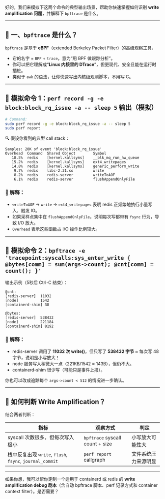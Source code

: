 好的，我们来模拟下这两个命令的典型输出场景，帮助你快速掌握如何识别 **write amplification 问题**，并解释下 `bpftrace` 是什么。

---

## 🧠 一、`bpftrace` 是什么？

`bpftrace` 是基于 **eBPF**（extended Berkeley Packet Filter）的高级观察工具，

* 它的名字 = `BPF` + `trace`，意为“用 BPF 做跟踪分析”。
* 你可以把它理解成“**Linux 内核里的 DTrace**”，但更现代、安全且能在运行时插桩。
* 类似于 `awk` 的语法，让你快速写出内核级观测脚本，不用写 C。

---

## 📌 模拟命令 1：`perf record -g -e block:block_rq_issue -a -- sleep 5` 输出（模拟）

```bash
# Command:
sudo perf record -g -e block:block_rq_issue -a -- sleep 5
sudo perf report
```

🔍 假设你看到的典型 call stack：

```
Samples: 20K of event 'block:block_rq_issue'
Overhead  Command  Shared Object        Symbol
   18.5%  redis    [kernel.kallsyms]    __blk_mq_run_hw_queue
   15.2%  redis    [kernel.kallsyms]    ext4_writepages
   14.8%  redis    [kernel.kallsyms]    generic_perform_write
    9.7%  redis    libc-2.31.so         write
    8.2%  redis    redis-server         writeToAOF
    6.1%  redis    redis-server         flushAppendOnlyFile
```

### 🧠 解释：

* `writeToAOF` → `write` → `ext4_writepages` 表明 redis 正频繁地执行小量写入，触发 IO。
* 如果采样点集中在 `flushAppendOnlyFile`，说明每次写都带有 `fsync` 行为，导致 I/O 放大。
* `Overhead` 表示这些函数占 I/O 操作比例较大。

---

## 📌 模拟命令 2：`bpftrace -e 'tracepoint:syscalls:sys_enter_write { @bytes[comm] = sum(args->count); @cnt[comm] = count(); }'`

输出示例（5秒后 Ctrl-C 结束）：

```
@cnt:
[redis-server]  11032
[node]          1542
[containerd-shim] 38

@bytes:
[redis-server]  538432
[node]          221184
[containerd-shim] 8192
```

### 🧠 解释：

* redis-server 调用了 **11032 次 write()**，但只写了 **538432 字节** ≈ 每次写 48 字节，说明是小写放大！
* node 服务写入稍微大一点（221KB/1542 ≈ 143B），但仍不大。
* containerd-shim 很少写（可能只是事件上报）。

你也可以改成追踪每个 `args->count < 512` 的情况进一步确认。

---

## 🧠 如何判断 Write Amplification？

结合两者判断：

| 指标                                                 | 观察方式                            | 判定         |
| -------------------------------------------------- | ------------------------------- | ---------- |
| syscall 次数很多，但每次写入极小                               | `bpftrace` syscall count + size | 小写放大可能性大   |
| 栈中反复出现 `write`, `flush`, `fsync`, `journal_commit` | `perf report` callgraph         | 文件系统压力来源明显 |

---

如果你想，我可以帮你定制一个适用于 containerd 或 redis 的 **write amplification debug 剧本**（含自动 bpftrace 脚本、perf 记录方式和 container context filter）。是否需要？
